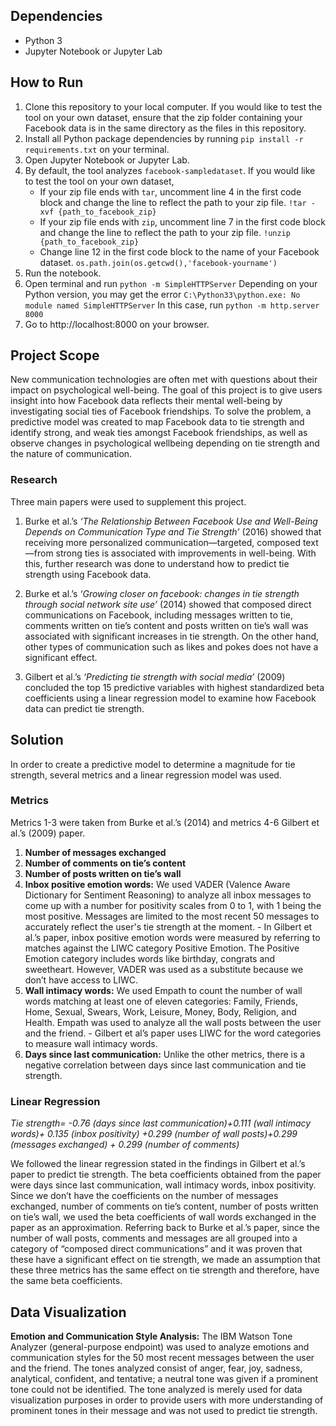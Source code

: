 ## Dependencies
  - Python 3
  - Jupyter Notebook or Jupyter Lab

## How to Run
  1. Clone this repository to your local computer. If you would like to test the tool on your own dataset, ensure that the zip folder containing your Facebook data is in the same directory as the files in this repository. 
  2. Install all Python package dependencies by running `pip install -r requirements.txt` on your terminal. 
  3. Open Jupyter Notebook or Jupyter Lab.
  4. By default, the tool analyzes `facebook-sampledataset`. If you would like to test the tool on your own dataset,
      - If your zip file ends with `tar`, uncomment line 4 in the first code block and change the line to reflect the path to your zip file. 
`!tar -xvf {path_to_facebook_zip}`
      - If your zip file ends with `zip`, uncomment line 7 in the first code block and change the line to reflect the path to your zip file. 
`!unzip {path_to_facebook_zip}`
      - Change line 12 in the first code block to the name of your Facebook dataset. `os.path.join(os.getcwd(),'facebook-yourname')`
  5. Run the notebook. 
  6. Open terminal and run 
`python -m SimpleHTTPServer`
Depending on your Python version, you may get the error 
`C:\Python33\python.exe: No module named SimpleHTTPServer`
In this case, run
`python -m http.server 8000`
  7. Go to http://localhost:8000 on your browser.



## Project Scope
New communication technologies are often met with questions about their impact on psychological well-being. The goal of this project is to give users insight into how Facebook data reflects their mental well-being by investigating social ties of Facebook friendships. To solve the problem, a predictive model was created to map Facebook data to tie strength and identify strong, and weak ties amongst Facebook friendships, as well as observe changes in psychological wellbeing depending on tie strength and the nature of communication.
### Research
Three main papers were used to supplement this project. 
  1. Burke et al.’s *‘The Relationship Between Facebook Use and Well-Being Depends on Communication Type and Tie Strength’* (2016) showed that receiving more personalized communication—targeted, composed text—from strong ties is associated with improvements in well-being. With this, further research was done to understand how to predict tie strength using Facebook data.
  
  2. Burke et al.’s *‘Growing closer on facebook: changes in tie strength through social network site use’* (2014) showed that composed direct communications on Facebook, including messages written to tie, comments written on tie’s content and posts written on tie’s wall was associated with significant increases in tie strength. On the other hand, other types of communication such as likes and pokes does not have a significant effect.
  
  3. Gilbert et al.’s *‘Predicting tie strength with social media’* (2009) concluded the top 15 predictive variables with highest standardized beta coefficients using a linear regression model to examine how Facebook data can predict tie strength. 

## Solution
In order to create a predictive model to determine a magnitude for tie strength, several metrics and a linear regression model was used.

### Metrics
Metrics 1-3 were taken from Burke et al.’s (2014) and metrics 4-6 Gilbert et al.’s (2009) paper. 
  1. **Number of messages exchanged** 
  2. **Number of comments on tie’s content**
  3. **Number of posts written on tie’s wall**
  4. **Inbox positive emotion words:** We used VADER (Valence Aware Dictionary for Sentiment Reasoning) to analyze all inbox messages to come up with a number for positivity scales from 0 to 1, with 1 being the most positive. Messages are limited to the most recent 50 messages to accurately reflect the user's tie strength at the moment. 
    - In Gilbert et al.’s paper, inbox positive emotion words were measured by referring to matches against the LIWC category Positive Emotion. The Positive Emotion category includes words like birthday, congrats and sweetheart. However, VADER was used as a substitute because we don’t have access to LIWC.
  5. **Wall intimacy words:** We used Empath to count the number of wall words matching at least one of eleven categories: Family, Friends, Home, Sexual, Swears, Work, Leisure, Money, Body, Religion, and Health. Empath was used to analyze all the wall posts between the user and the friend.
    - Gilbert et al’s paper uses LIWC for the word categories to measure wall intimacy words.
  6. **Days since last communication:** Unlike the other metrics, there is a negative correlation between days since last communication and tie strength.
  
### Linear Regression
*Tie strength= -0.76 (days since last communication)+0.111 (wall intimacy words)+
0.135 (inbox positivity) +0.299 (number of wall posts)+0.299 (messages exchanged) +
0.299 (number of comments)*

We followed the linear regression stated in the findings in Gilbert et al.’s paper to predict tie strength. The beta coefficients obtained from the paper were days since last communication, wall intimacy words, inbox positivity. Since we don’t have the coefficients on the number of messages exchanged, number of comments on tie’s content, number of posts written on tie’s wall, we used the beta coefficients of wall words exchanged in the paper as an approximation. Referring back to Burke et al.’s  paper, since the number of wall posts, comments and messages are all grouped into a category of “composed direct communications” and it was proven that these have a significant effect on tie strength, we made an assumption that these three metrics has the same effect on tie strength and therefore, have the same beta coefficients.

## Data Visualization
**Emotion and Communication Style Analysis:** The IBM Watson Tone Analyzer (general-purpose endpoint) was used to analyze emotions and communication styles for the 50 most recent messages between the user and the friend. The tones analyzed consist of anger, fear, joy, sadness, analytical, confident, and tentative; a neutral tone was given if a prominent tone could not be identified. The tone analyzed is merely used for data visualization purposes in order to provide users with more understanding of prominent tones in their message and was not used to predict tie strength.

